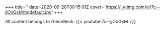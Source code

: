 +++
title=''
date=2020-09-28T00:15:01Z
cover='https://i.ytimg.com/vi/7c--jjOoGxM/hqdefault.jpg'
+++

All content belongs to GlennBeck.
{{< youtube 7c--jjOoGxM >}}
